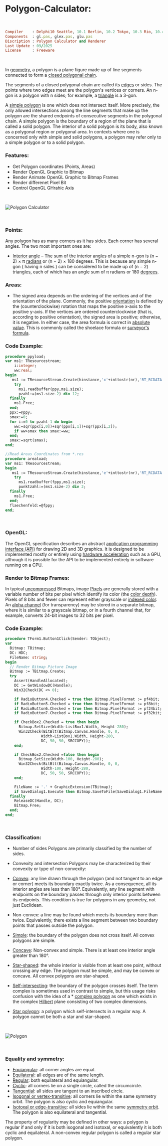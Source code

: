 # Polygon-Calculator:
</br>

```ruby
Compiler    : Delphi10 Seattle, 10.1 Berlin, 10.2 Tokyo, 10.3 Rio, 10.4 Sydney, 11 Alexandria, 12 Athens
Components  : gl.pas, glex.pas, glu.pas
Discription : Polygon Calculator and Renderer
Last Update : 09/2025
License     : Freeware
```

</br>

In [geometry](https://en.wikipedia.org/wiki/Geometry), a polygon is a plane figure made up of line segments connected to form a [closed polygonal chain](https://en.wikipedia.org/wiki/Polygonal_chain#Closed).

The segments of a closed polygonal chain are called its [edges](https://en.wikipedia.org/wiki/Edge_(geometry)) or sides. The points where two edges meet are the polygon's vertices or corners. An n-gon is a polygon with n sides; for example, a [triangle](https://en.wikipedia.org/wiki/Triangle) is a 3-gon.

A [simple polygon](https://en.wikipedia.org/wiki/Simple_polygon) is one which does not intersect itself. More precisely, the only allowed intersections among the line segments that make up the polygon are the shared endpoints of consecutive segments in the polygonal chain. A simple polygon is the boundary of a region of the plane that is called a solid polygon. The interior of a solid polygon is its body, also known as a polygonal region or polygonal area. In contexts where one is concerned only with simple and solid polygons, a polygon may refer only to a simple polygon or to a solid polygon.

### Features:
* Get Polygon coordinates (Points, Areas)
* Render OpenGL Graphic to Bitmap
* Render Animate OpenGL Graphic to Bitmap Frames
* Render differenet Pixel Bit
* Control OpenGL GHrahic Axis

</br>

![Polygon Calculator](https://github.com/user-attachments/assets/138b58f5-ba40-4bad-abfc-ca5026b21dfa)

</br>

### Points:
Any polygon has as many corners as it has sides. Each corner has several angles. The two most important ones are:
* [Interior angle](https://en.wikipedia.org/wiki/Internal_and_external_angles) – The sum of the interior angles of a simple n-gon is (n − 2) × π [radians](https://en.wikipedia.org/wiki/Polygon) or (n − 2) × 180 degrees. This is because any simple n-gon ( having n sides ) can be considered to be made up of (n − 2) triangles, each of which has an angle sum of π radians or 180 [degrees](https://en.wikipedia.org/wiki/Degree_(angle)).

### Areas:
* The signed area depends on the ordering of the vertices and of the orientation of the plane. Commonly, the positive [orientation](https://en.wikipedia.org/wiki/Orientation_(vector_space)) is defined by the (counterclockwise) rotation that maps the positive x-axis to the positive y-axis. If the vertices are ordered counterclockwise (that is, according to positive orientation), the signed area is positive; otherwise, it is negative. In either case, the area formula is correct in [absolute value](https://en.wikipedia.org/wiki/Absolute_value). This is commonly called the shoelace formula or [surveyor's formula](https://en.wikipedia.org/wiki/Shoelace_formula).

### Code Example:
```pascal
procedure ppyload;
var ms1: TResourcestream;
    i:integer;
    ww:real;
begin
   ms1 := TResourceStream.Create(hinstance,'x'+inttostr(nr),'RT_RCDATA');
    try
      ms1.readbuffer(ppy,ms1.size);
      pzahl:=(ms1.size-2) div 12;
  finally
    ms1.Free;
  end;
  ppx:=@ppy;
  smax:=0;
  for i:=0 to pzahl-1 do begin
    ww:=sqr(ppx[i,0])+sqr(ppx[i,1])+sqr(ppx[i,2]);
    if ww>smax then smax:=ww;
  end;
  smax:=sqrt(smax);
end;

//Read Areas Coordinates from *.res
procedure areaload;
var ms1: TResourcestream;
begin
   ms1 := TResourceStream.Create(hinstance,'e'+inttostr(nr),'RT_RCDATA');
    try
      ms1.readbuffer(fppy,ms1.size);
      punktzahl:=(ms1.size-2) div 2;
  finally
    ms1.Free;
  end;
  flaechenfeld:=@fppy;
end;
```

</br>

### OpenGL:
The OpenGL specification describes an abstract [application programming interface (API)](https://en.wikipedia.org/wiki/API) for drawing 2D and 3D graphics. It is designed to be implemented mostly or entirely using [hardware acceleration](https://en.wikipedia.org/wiki/Hardware_acceleration) such as a GPU, although it is possible for the API to be implemented entirely in software running on a CPU.

### Render to Bitmap Frames:
In typical [uncompressed](https://en.wikipedia.org/wiki/Image_compression) Bitmaps, image [Pixels](https://en.wikipedia.org/wiki/Pixel) are generally stored with a variable number of bits per pixel which identify its color (the [color depth](https://en.wikipedia.org/wiki/Color_depth)). Pixels of 8 bits and fewer can represent either grayscale or [indexed color](https://en.wikipedia.org/wiki/Indexed_color). An [alpha channel](https://en.wikipedia.org/wiki/Alpha_compositing) (for transparency) may be stored in a separate bitmap, where it is similar to a grayscale bitmap, or in a fourth channel that, for example, converts 24-bit images to 32 bits per pixel.

### Code Example:
```pascal
procedure TForm1.Button1Click(Sender: TObject);
var
  Bitmap: TBitmap;
  DC: HDC;
  FileName: string;
begin
  // Render Bitmap Picture Image
  Bitmap := TBitmap.Create;
  try
    Assert(HandleAllocated);
    DC := GetWindowDC(Handle);
    Win32Check(DC <> 0);

    if RadioButton4.Checked = true then Bitmap.PixelFormat := pf4bit;
    if RadioButton5.Checked = true then Bitmap.PixelFormat := pf8bit;
    if RadioButton6.Checked = true then Bitmap.PixelFormat := pf24bit;
    if RadioButton7.Checked = true then Bitmap.PixelFormat := pf32bit;

    if CheckBox2.Checked = true then begin
      Bitmap.SetSize(Width-ListBox1.Width, Height-280);
      Win32Check(BitBlt(Bitmap.Canvas.Handle, 0, 0,
                Width-ListBox1.Width, Height-280,
                DC, 50, 50, SRCCOPY));
    end;

    if CheckBox2.Checked =false then begin
      Bitmap.SetSize(Width-100, Height-280);
      Win32Check(BitBlt(Bitmap.Canvas.Handle, 0, 0,
                Width-100, Height-280,
                DC, 50, 50, SRCCOPY));
    end;

    FileName := '.' + GraphicExtension(TBitmap);
    if SaveDialog1.Execute then Bitmap.SaveToFile(SaveDialog1.FileName + FileName);
  finally
    ReleaseDC(Handle, DC);
    Bitmap.Free;
  end;
end;
```

</br>

### Classification:
* Number of sides
Polygons are primarily classified by the number of sides.

* Convexity and intersection
Polygons may be characterized by their convexity or type of non-convexity:

* [Convex](https://en.wikipedia.org/wiki/Convex_polygon): any line drawn through the polygon (and not tangent to an edge or corner) meets its boundary exactly twice. As a consequence, all its interior angles are less than 180°. Equivalently, any line segment with endpoints on the boundary passes through only interior points between its endpoints. This condition is true for polygons in any geometry, not just Euclidean.
* Non-convex: a line may be found which meets its boundary more than twice. Equivalently, there exists a line segment between two boundary points that passes outside the polygon.
* [Simple](https://en.wikipedia.org/wiki/Simple_polygon): the boundary of the polygon does not cross itself. All convex polygons are simple.
* [Concave](https://en.wikipedia.org/wiki/Concave_polygon): Non-convex and simple. There is at least one interior angle greater than 180°.
* [Star-shaped](https://en.wikipedia.org/wiki/Star-shaped_polygon): the whole interior is visible from at least one point, without crossing any edge. The polygon must be simple, and may be convex or concave. All convex polygons are star-shaped.
* [Self-intersecting](https://en.wikipedia.org/wiki/List_of_self-intersecting_polygons): the boundary of the polygon crosses itself. The term complex is sometimes used in contrast to simple, but this usage risks confusion with the idea of a * [complex polygon](https://en.wikipedia.org/wiki/Complex_polytope) as one which exists in the complex [Hilbert](https://en.wikipedia.org/wiki/Hilbert_space) plane consisting of two complex dimensions.
* [Star polygon](https://en.wikipedia.org/wiki/Star_polygon): a polygon which self-intersects in a regular way. A polygon cannot be both a star and star-shaped.

</br>

![Polygon](https://github.com/user-attachments/assets/89d856b3-ffb1-4169-8c48-13785a9f8560)

</br>

### Equality and symmetry:
* [Equiangular](https://en.wikipedia.org/wiki/Equiangular_polygon): all corner angles are equal.
* [Equilateral](https://en.wikipedia.org/wiki/Equilateral_polygon): all edges are of the same length.
* [Regular](https://en.wikipedia.org/wiki/Regular_polygon): both equilateral and equiangular.
* [Cyclic](https://en.wikipedia.org/wiki/Concyclic_points): all corners lie on a single circle, called the circumcircle.
* [Tangential](https://en.wikipedia.org/wiki/Tangential_polygon): all sides are tangent to an inscribed circle.
* [Isogonal or vertex-transitive](https://en.wikipedia.org/wiki/Isogonal_figure): all corners lie within the same symmetry orbit. The polygon is also cyclic and equiangular.
* [Isotoxal or edge-transitive](https://en.wikipedia.org/wiki/Edge-transitive): all sides lie within the same [symmetry orbit](https://en.wikipedia.org/wiki/Symmetry_orbit). The polygon is also equilateral and tangential.

The property of regularity may be defined in other ways: a polygon is regular if and only if it is both isogonal and isotoxal, or equivalently it is both cyclic and equilateral. A non-convex regular polygon is called a regular star polygon.
